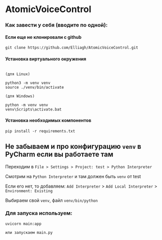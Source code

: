 # AtomicVoiceControl

### Как завести у себя (вводите по одной):

#### Если еще не клонировали с github
```shell
git clone https://github.com/Elliagh/AtomicVoiceControl.git
```

#### Установка виртуального окружения
```shell

(для Linux)

python3 -m venv venv
source ./venv/bin/activate

(для Windows)

python -m venv venv
venv\Scripts\activate.bat
```

#### Установка необходимых компонентов
```shell
pip install -r requirements.txt
```

## Не забываем и про конфигурацию `venv` в PyCharm если вы работаете там

Переходим в `File > Settings > Project: test > Python Interpreter`

Смотрим на `Python Interpreter` и там должен быть `venv` от test

Если его нет, то добавляем: `Add Interpreter` > `Add Local Interpreter` > `Environment: Existing`

Выбираем свой `venv`, файл `venv/bin/python`


### Для запуска используем:

```shell
uvicorn main:app

или запускаем main.py
```
